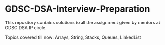 # GDSC-DSA-Interview-Preparation
This repository contains solutions to all the assignment given by mentors at GDSC DSA IP circle.

Topics covered till now: Arrays, String, Stacks, Queues, LinkedList 
